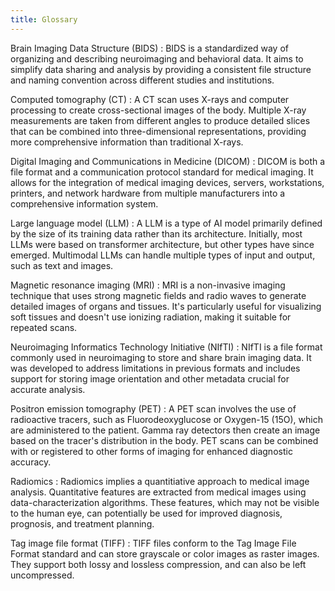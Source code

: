 ```yaml
---
title: Glossary
---
```


Brain Imaging Data Structure (BIDS)
: BIDS is a standardized way of organizing and describing neuroimaging and behavioral data. It aims to simplify data sharing and analysis by providing a consistent file structure and naming convention across different studies and institutions.

Computed tomography (CT)
: A CT scan uses X-rays and computer processing to create cross-sectional images of the body. Multiple X-ray measurements are taken from different angles to produce detailed slices that can be combined into three-dimensional representations, providing more comprehensive information than traditional X-rays.

Digital Imaging and Communications in Medicine (DICOM)
: DICOM is both a file format and a communication protocol standard for medical imaging. It allows for the integration of medical imaging devices, servers, workstations, printers, and network hardware from multiple manufacturers into a comprehensive information system.

Large language model (LLM)
: A LLM is a type of AI model primarily defined by the size of its training data rather than its architecture. Initially, most LLMs were based on transformer architecture, but other types have since emerged. Multimodal LLMs can handle multiple types of input and output, such as text and images.

Magnetic resonance imaging (MRI)
: MRI is a non-invasive imaging technique that uses strong magnetic fields and radio waves to generate detailed images of organs and tissues. It's particularly useful for visualizing soft tissues and doesn't use ionizing radiation, making it suitable for repeated scans.

Neuroimaging Informatics Technology Initiative (NIfTI)
: NIfTI is a file format commonly used in neuroimaging to store and share brain imaging data. It was developed to address limitations in previous formats and includes support for storing image orientation and other metadata crucial for accurate analysis.

Positron emission tomography (PET)
: A PET scan involves the use of radioactive tracers, such as Fluorodeoxyglucose or Oxygen-15 (15O), which are administered to the patient. Gamma ray detectors then create an image based on the tracer's distribution in the body. PET scans can be combined with or registered to other forms of imaging for enhanced diagnostic accuracy.

Radiomics
: Radiomics implies a quantitiative approach to medical image analysis. Quantitative features are extracted from medical images using data-characterization algorithms. These features, which may not be visible to the human eye, can potentially be used for improved diagnosis, prognosis, and treatment planning.

Tag image file format (TIFF)
: TIFF files conform to the Tag Image File Format standard and can store grayscale or color images as raster images. They support both lossy and lossless compression, and can also be left uncompressed.
